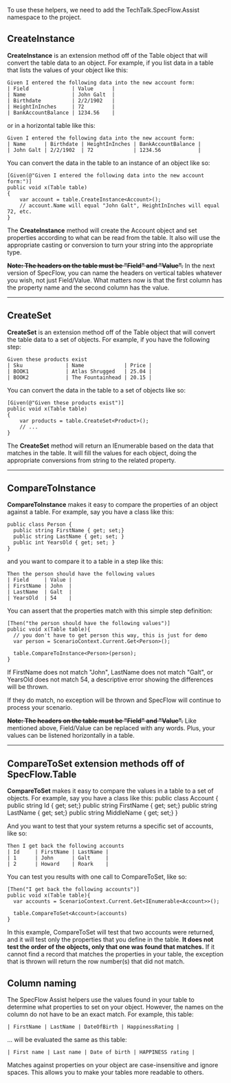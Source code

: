 To use these helpers, we need to add the TechTalk.SpecFlow.Assist namespace to the project.

CreateInstance<T>
---
**CreateInstance<T>** is an extension method off of the Table object that will convert the table data to an object.  For example, if you list data in a table that lists the values of your object like this:

	Given I entered the following data into the new account form:
	| Field              | Value      |
	| Name               | John Galt  |
	| Birthdate          | 2/2/1902   |
	| HeightInInches     | 72         |
	| BankAccountBalance | 1234.56    |

or in a horizontal table like this:

	Given I entered the following data into the new account form:
	| Name      | Birthdate | HeightInInches | BankAccountBalance |
	| John Galt | 2/2/1902  | 72             | 1234.56            |

You can convert the data in the table to an instance of an object like so:

	[Given(@"Given I entered the following data into the new account form:")]
	public void x(Table table)
	{
		var account = table.CreateInstance<Account>();
		// account.Name will equal "John Galt", HeightInInches will equal 72, etc.
	}

The **CreateInstance<T>** method will create the Account object and set properties according to what can be read from the table.  It also will use the appropriate casting or conversion to turn your string into the appropriate type.

~~**Note: The headers on the table must be "Field" and "Value".**~~
In the next version of SpecFlow, you can name the headers on vertical tables whatever you wish, not just Field/Value.  What matters now is that the first column has the property name and the second column has the value.  

***

CreateSet<T>
---
**CreateSet<T>** is an extension method off of the Table object that will convert the table data to a set of objects.  For example, if you have the following step:

	Given these products exist
	| Sku              | Name             | Price |
	| BOOK1            | Atlas Shrugged   | 25.04 |
	| BOOK2            | The Fountainhead | 20.15 |

You can convert the data in the table to a set of objects like so:

	[Given(@"Given these products exist")]
	public void x(Table table)
	{
		var products = table.CreateSet<Product>();
		// ...
	}

The **CreateSet<T>** method will return an IEnumerable<T> based on the data that matches in the table.  It will fill the values for each object, doing the appropriate conversions from string to the related property.

***

CompareToInstance<T>
---
**CompareToInstance<T>** makes it easy to compare the properties of an object against a table. For example, say you have a class like this:

    public class Person {
      public string FirstName { get; set;}  
      public string LastName { get; set; }
      public int YearsOld { get; set; }
    }

and you want to compare it to a table in a step like this:

    Then the person should have the following values
    | Field     | Value |
    | FirstName | John  |
    | LastName  | Galt  |
    | YearsOld  | 54    |
  
You can assert that the properties match with this simple step definition:
  
    [Then("the person should have the following values")]
    public void x(Table table){
      // you don't have to get person this way, this is just for demo
      var person = ScenarioContext.Current.Get<Person>(); 
      
      table.CompareToInstance<Person>(person);
    }

If FirstName does not match "John", LastName does not match "Galt", or YearsOld does not match 54, a descriptive error showing the differences will be thrown.

If they do match, no exception will be thrown and SpecFlow will continue to process your scenario.

~~**Note: The headers on the table must be "Field" and "Value".**~~ Like mentioned above, Field/Value can be replaced with any words.  Plus, your values can be listened horizontally in a table.

***

CompareToSet<T> extension methods off of SpecFlow.Table
---
**CompareToSet<T>** makes it easy to compare the values in a table to a set of objects.  For example, say you have a class like this:
    public class Account {
      public string Id { get; set;}
      public string FirstName { get; set;}
      public string LastName { get; set;}
      public string MiddleName { get; set;}
    }

And you want to test that your system returns a specific set of accounts, like so:

    Then I get back the following accounts
    | Id     | FirstName | LastName |
    | 1      | John      | Galt     |
    | 2      | Howard    | Roark    |

You can test you results with one call to CompareToSet<T>, like so:

    [Then("I get back the following accounts")]
    public void x(Table table){
      var accounts = ScenarioContext.Current.Get<IEnumerable<Account>>();
      
      table.CompareToSet<Account>(accounts)
    }

In this example, CompareToSet<T> will test that two accounts were returned, and it will test only the properties that you define in the table.  **It does not test the order of the objects, only that one was found that matches.**  If it cannot find a record that matches the properties in your table, the exception that is thrown will return the row number(s) that did not match.

Column naming
---
The SpecFlow Assist helpers use the values found in your table to determine what properties to set on your object.  However, the names on the column do not have to be an exact match.  For example, this table:

    | FirstName | LastName | DateOfBirth | HappinessRating |

... will be evaluated the same as this table:

    | First name | Last name | Date of birth | HAPPINESS rating |

Matches against properties on your object are case-insensitive and ignore spaces.  This allows you to make your tables more readable to others.